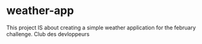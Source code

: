 # weather-app
This project IS about creating a simple weather application for the february challenge. Club des devloppeurs
